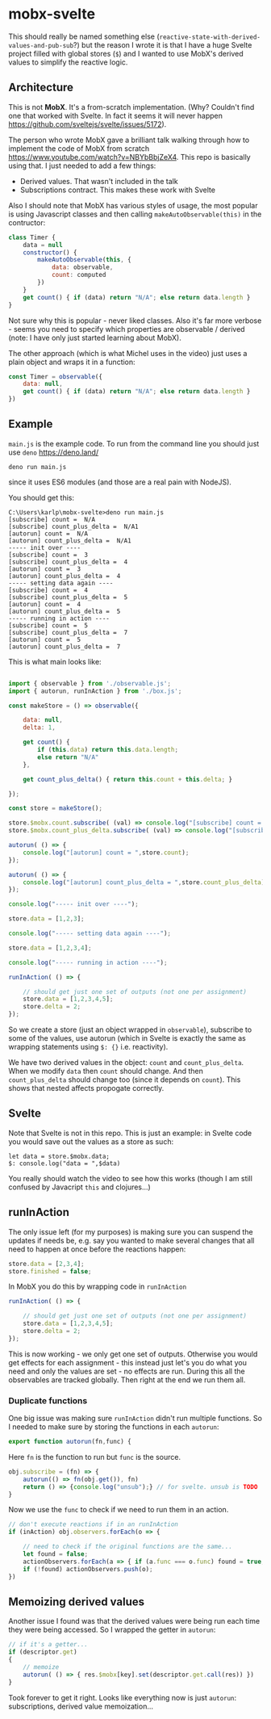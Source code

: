 # mobx-svelte

This should really be named something else
(`reactive-state-with-derived-values-and-pub-sub`?)
but the reason I wrote it is that
I have a huge Svelte project filled with global
stores (`$`) and I wanted to use MobX's derived
values to simplify the reactive logic.

## Architecture

This is not **MobX**. It's a from-scratch implementation.
(Why? Couldn't find one that worked with Svelte.
In fact it seems it will never happen https://github.com/sveltejs/svelte/issues/5172).

The person who wrote MobX gave a brilliant talk
walking through how to implement the code of MobX
from scratch https://www.youtube.com/watch?v=NBYbBbjZeX4.
This repo is basically using that.
I just needed to add a few things:

 - Derived values. That wasn't included in the talk
 - Subscriptions contract. This makes these work with Svelte

Also I should note that MobX has various styles of usage,
the most popular is using Javascript classes and then
calling `makeAutoObservable(this)` in the contructor:

```js
class Timer {
    data = null
    constructor() {
        makeAutoObservable(this, {
            data: observable,
            count: computed
        })
    }
    get count() { if (data) return "N/A"; else return data.length }
}
```

Not sure why this is popular - never liked classes.
Also it's far more verbose - seems you need to specify
which properties are observable / derived (note: I have
only just started learning about MobX).

The other approach (which is what Michel uses in the video)
just uses a plain object and wraps it in a function:

```js
const Timer = observable({
    data: null,
    get count() { if (data) return "N/A"; else return data.length }
})
```

## Example

`main.js` is the example code. To run from the command line
you should just use `deno` https://deno.land/

```
deno run main.js
```

since it uses ES6 modules (and those are a real pain with NodeJS).

You should get this:

```
C:\Users\karlp\mobx-svelte>deno run main.js
[subscribe] count =  N/A
[subscribe] count_plus_delta =  N/A1
[autorun] count =  N/A
[autorun] count_plus_delta =  N/A1
----- init over ----
[subscribe] count =  3
[subscribe] count_plus_delta =  4
[autorun] count =  3
[autorun] count_plus_delta =  4
----- setting data again ----
[subscribe] count =  4
[subscribe] count_plus_delta =  5
[autorun] count =  4
[autorun] count_plus_delta =  5
----- running in action ----
[subscribe] count =  5
[subscribe] count_plus_delta =  7
[autorun] count =  5
[autorun] count_plus_delta =  7
```

This is what main looks like:

```js

import { observable } from './observable.js';
import { autorun, runInAction } from './box.js';

const makeStore = () => observable({

    data: null,
    delta: 1,

    get count() {
        if (this.data) return this.data.length;
        else return "N/A"
    },

    get count_plus_delta() { return this.count + this.delta; }

});

const store = makeStore();

store.$mobx.count.subscribe( (val) => console.log("[subscribe] count = ",val));
store.$mobx.count_plus_delta.subscribe( (val) => console.log("[subscribe] count_plus_delta = ",val));

autorun( () => {
    console.log("[autorun] count = ",store.count);
});

autorun( () => {
    console.log("[autorun] count_plus_delta = ",store.count_plus_delta);
});

console.log("----- init over ----");

store.data = [1,2,3];

console.log("----- setting data again ----");

store.data = [1,2,3,4];

console.log("----- running in action ----");

runInAction( () => {

    // should get just one set of outputs (not one per assignment)
    store.data = [1,2,3,4,5];
    store.delta = 2;
});
```

So we create a store (just an object wrapped in `observable`),
subscribe to some of the values,
use autorun (which in Svelte is exactly the same as wrapping
statements using `$: {}` i.e. reactivity).

We have two derived values in the object: `count` and `count_plus_delta`.
When we modify `data` then `count` should change.
And then `count_plus_delta` should change too (since it depends on `count`).
This shows that nested affects propogate correctly.

## Svelte

Note that Svelte is not in this repo. This is just an example:
in Svelte code you would save out the values as a store as such:

```Svelte
let data = store.$mobx.data;
$: console.log("data = ",$data)
```

You really should watch the video to see how this works
(though I am still confused by Javacript `this` and clojures...)

## runInAction

The only issue left (for my purposes) is making sure you can
suspend the updates if needs be, e.g. say you wanted to
make several changes that all need to happen at once
before the reactions happen:

```js
store.data = [2,3,4];
store.finished = false;
```

In MobX you do this by wrapping code in `runInAction`

```js
runInAction( () => {

    // should get just one set of outputs (not one per assignment)
    store.data = [1,2,3,4,5];
    store.delta = 2;
});
```

This is now working - we only get one set of outputs.
Otherwise you would get effects for each assignment - 
this instead just let's you do what you need and
only the values are set - no effects are run.
During this all the observables are tracked
globally.
Then right at the end we run them all.

### Duplicate functions

One big issue was making sure `runInAction` didn't run
multiple functions. So I needed to make sure by storing
the functions in each `autorun`:

```js
export function autorun(fn,func) {
```

Here `fn` is the function to run
but `func` is the source.

```js
obj.subscribe = (fn) => {
    autorun(() => fn(obj.get()), fn)
    return () => {console.log("unsub");} // for svelte. unsub is TODO
}
```

Now we use the `func` to check if we need to run them in an action.

```js
// don't execute reactions if in an runInAction
if (inAction) obj.observers.forEach(o => { 

    // need to check if the original functions are the same...
    let found = false;
    actionObservers.forEach(a => { if (a.func === o.func) found = true; });
    if (!found) actionObservers.push(o);
})
```

## Memoizing derived values

Another issue I found was that the derived values
were being run each time they were being accessed.
So I wrapped the getter in `autorun`:

```js
// if it's a getter...
if (descriptor.get)
{
    // memoize
    autorun( () => { res.$mobx[key].set(descriptor.get.call(res)) })
}
```

Took forever to get it right. Looks like everything now is
just `autorun`: subscriptions, derived value memoization...